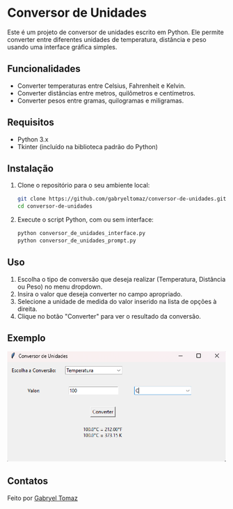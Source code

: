 # Conversor de Unidades

Este é um projeto de conversor de unidades escrito em Python. Ele permite converter entre diferentes unidades de temperatura, distância e peso usando uma interface gráfica simples.

## Funcionalidades

- Converter temperaturas entre Celsius, Fahrenheit e Kelvin.
- Converter distâncias entre metros, quilômetros e centímetros.
- Converter pesos entre gramas, quilogramas e miligramas.

## Requisitos

- Python 3.x
- Tkinter (incluído na biblioteca padrão do Python)

## Instalação

1. Clone o repositório para o seu ambiente local:

    ```bash
    git clone https://github.com/gabryeltomaz/conversor-de-unidades.git
    cd conversor-de-unidades
    ```

2. Execute o script Python, com ou sem interface:

    ```bash
    python conversor_de_unidades_interface.py
    python conversor_de_unidades_prompt.py
    ```

## Uso

1. Escolha o tipo de conversão que deseja realizar (Temperatura, Distância ou Peso) no menu dropdown.
2. Insira o valor que deseja converter no campo apropriado.
3. Selecione a unidade de medida do valor inserido na lista de opções à direita.
4. Clique no botão "Converter" para ver o resultado da conversão.

## Exemplo

![Exemplo](conversos_de_unidades_EX.png)

## Contatos

Feito por [Gabryel Tomaz](https://github.com/gabryeltomaz)
